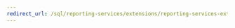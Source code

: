 ```yaml
---
redirect_url: /sql/reporting-services/extensions/reporting-services-extensions?view=sql-server-2014
---
```

